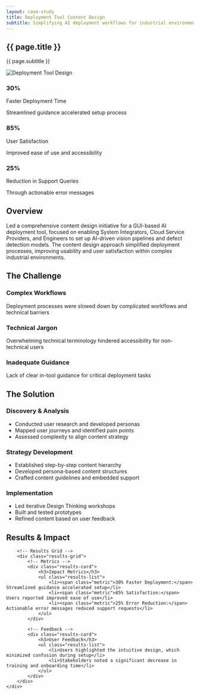 ```yaml
---
layout: case-study
title: Deployment Tool Content Design
subtitle: Simplifying AI deployment workflows for industrial environments
---
```


<!-- Hero Section -->
<section class="case-study-hero">
    <div class="hero-content">
        <h1>{{ page.title }}</h1>
        <p class="subtitle">{{ page.subtitle }}</p>
        <div class="hero-image-container">
            <img src="{{ site.baseurl }}/assets/images/deployment-hero-bg.png" alt="Deployment Tool Design">
        </div>
    </div>
</section>

<!-- Impact Metrics -->
<section class="impact-metrics">
    <div class="metrics-grid">
        <div class="metric-card">
            <h3 class="metric-value">30%</h3>
            <p class="metric-label">Faster Deployment Time</p>
            <p class="metric-description">Streamlined guidance accelerated setup process</p>
        </div>
        <div class="metric-card">
            <h3 class="metric-value">85%</h3>
            <p class="metric-label">User Satisfaction</p>
            <p class="metric-description">Improved ease of use and accessibility</p>
        </div>
        <div class="metric-card">
            <h3 class="metric-value">25%</h3>
            <p class="metric-label">Reduction in Support Queries</p>
            <p class="metric-description">Through actionable error messages</p>
        </div>
    </div>
</section>

<!-- Overview Section -->
<section id="overview" class="case-study-section">
    <div class="section-content">
        <h2>Overview</h2>
        <p>Led a comprehensive content design initiative for a GUI-based AI deployment tool, focused on enabling System Integrators, Cloud Service Providers, and Engineers to set up AI-driven vision pipelines and defect detection models. The content design approach simplified deployment processes, improving usability and user satisfaction within complex industrial environments.</p>
    </div>
</section>

<!-- Challenge Section -->
<section id="challenge" class="case-study-section">
    <div class="section-content">
        <h2>The Challenge</h2>
        <div class="challenges-grid">
            <div class="challenge-card">
                <h3>Complex Workflows</h3>
                <p>Deployment processes were slowed down by complicated workflows and technical barriers</p>
            </div>
            <div class="challenge-card">
                <h3>Technical Jargon</h3>
                <p>Overwhelming technical terminology hindered accessibility for non-technical users</p>
            </div>
            <div class="challenge-card">
                <h3>Inadequate Guidance</h3>
                <p>Lack of clear in-tool guidance for critical deployment tasks</p>
            </div>
        </div>
    </div>
</section>

<!-- Solution Section -->
<section id="solution" class="case-study-section">
    <div class="section-content">
        <h2>The Solution</h2>
        <div class="solution-steps">
            <div class="step">
                <h3>Discovery & Analysis</h3>
                <ul>
                    <li>Conducted user research and developed personas</li>
                    <li>Mapped user journeys and identified pain points</li>
                    <li>Assessed complexity to align content strategy</li>
                </ul>
            </div>
            <div class="step">
                <h3>Strategy Development</h3>
                <ul>
                    <li>Established step-by-step content hierarchy</li>
                    <li>Developed persona-based content structures</li>
                    <li>Crafted content guidelines and embedded support</li>
                </ul>
            </div>
            <div class="step">
                <h3>Implementation</h3>
                <ul>
                    <li>Led iterative Design Thinking workshops</li>
                    <li>Built and tested prototypes</li>
                    <li>Refined content based on user feedback</li>
                </ul>
            </div>
        </div>
    </div>
</section>

<!-- Results Section -->
<section id="results" class="case-study-section">
    <div class="section-content">
        <h2>Results & Impact</h2>
        
        <!-- Results Grid -->
        <div class="results-grid">
            <!-- Metrics -->
            <div class="results-card">
                <h3>Impact Metrics</h3>
                <ul class="results-list">
                    <li><span class="metric">30% Faster Deployment:</span> Streamlined guidance accelerated setup</li>
                    <li><span class="metric">85% Satisfaction:</span> Users reported improved ease of use</li>
                    <li><span class="metric">25% Error Reduction:</span> Actionable error messages reduced support requests</li>
                </ul>
            </div>

            <!-- Feedback -->
            <div class="results-card">
                <h3>User Feedback</h3>
                <ul class="results-list">
                    <li>Users highlighted the intuitive design, which minimized confusion during setup</li>
                    <li>Stakeholders noted a significant decrease in training and onboarding time</li>
                </ul>
            </div>
        </div>
    </div>
</section>